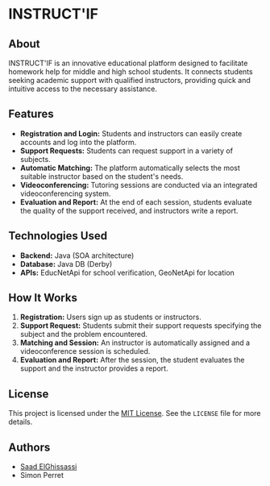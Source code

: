 # INSTRUCT'IF

## About
INSTRUCT'IF is an innovative educational platform designed to facilitate homework help for middle and high school students. It connects students seeking academic support with qualified instructors, providing quick and intuitive access to the necessary assistance.

## Features
- **Registration and Login:** Students and instructors can easily create accounts and log into the platform.
- **Support Requests:** Students can request support in a variety of subjects.
- **Automatic Matching:** The platform automatically selects the most suitable instructor based on the student's needs.
- **Videoconferencing:** Tutoring sessions are conducted via an integrated videoconferencing system.
- **Evaluation and Report:** At the end of each session, students evaluate the quality of the support received, and instructors write a report.

## Technologies Used
- **Backend:** Java (SOA architecture)
- **Database:** Java DB (Derby)
- **APIs:** EducNetApi for school verification, GeoNetApi for location

## How It Works
1. **Registration:** Users sign up as students or instructors.
2. **Support Request:** Students submit their support requests specifying the subject and the problem encountered.
3. **Matching and Session:** An instructor is automatically assigned and a videoconference session is scheduled.
4. **Evaluation and Report:** After the session, the student evaluates the support and the instructor provides a report.

## License
This project is licensed under the [MIT License](LICENSE). See the `LICENSE` file for more details.

## Authors
- [Saad ElGhissassi](https://github.com/saadelg12)
- Simon Perret
